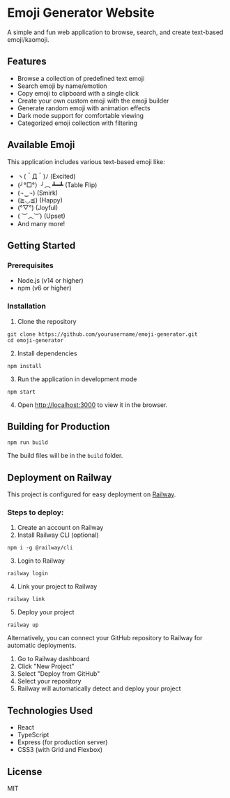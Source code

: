 # Emoji Generator Website

A simple and fun web application to browse, search, and create text-based emoji/kaomoji.

## Features

- Browse a collection of predefined text emoji
- Search emoji by name/emotion
- Copy emoji to clipboard with a single click
- Create your own custom emoji with the emoji builder
- Generate random emoji with animation effects
- Dark mode support for comfortable viewing
- Categorized emoji collection with filtering

## Available Emoji

This application includes various text-based emoji like:

- ヽ(＾Д＾)ﾉ (Excited)
- (╯°□°）╯︵ ┻━┻ (Table Flip)
- (¬‿¬) (Smirk)
- (≧◡≦) (Happy)
- (°▽°) (Joyful)
- ( ︶︿︶) (Upset)
- And many more!

## Getting Started

### Prerequisites

- Node.js (v14 or higher)
- npm (v6 or higher)

### Installation

1. Clone the repository
```
git clone https://github.com/yourusername/emoji-generator.git
cd emoji-generator
```

2. Install dependencies
```
npm install
```

3. Run the application in development mode
```
npm start
```

4. Open [http://localhost:3000](http://localhost:3000) to view it in the browser.

## Building for Production

```
npm run build
```

The build files will be in the `build` folder.

## Deployment on Railway

This project is configured for easy deployment on [Railway](https://railway.app/).

### Steps to deploy:

1. Create an account on Railway
2. Install Railway CLI (optional)
```
npm i -g @railway/cli
```

3. Login to Railway
```
railway login
```

4. Link your project to Railway
```
railway link
```

5. Deploy your project
```
railway up
```

Alternatively, you can connect your GitHub repository to Railway for automatic deployments.

1. Go to Railway dashboard
2. Click "New Project"
3. Select "Deploy from GitHub"
4. Select your repository
5. Railway will automatically detect and deploy your project

## Technologies Used

- React
- TypeScript
- Express (for production server)
- CSS3 (with Grid and Flexbox)

## License

MIT 